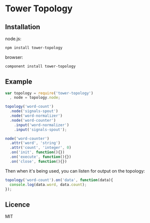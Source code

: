 # Tower Topology

## Installation

node.js:

```bash
npm install tower-topology
```

browser:

```bash
component install tower-topology
```

## Example

```js
var topology = require('tower-topology')
  , node = topology.node;

topology('word-count')
  .node('signals-spout')
  .node('word-normalizer')
  .node('word-counter')
    .input('word-normalizer')
    .input('signals-spout');

node('word-counter')
  .attr('word', 'string')
  .attr('count', 'integer', 0)
  .on('init', function(){})
  .on('execute', function(){})
  .on('close', function(){})
```

Then when it's being used, you can listen for output on the topology:

```js
topology('word-count').on('data', function(data){
  console.log(data.word, data.count);
});
```

## Licence

MIT